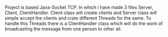 Project is based Java-Socket TCP. In which i have made 3 files Server, Client, ClientHandler.
Client class will create clients and Server class will simple accept the clients and crate different Threads for the same.
To handle this Threads there is a ClientHandler class which will do the work of broadcasting the message from one person to other all.
